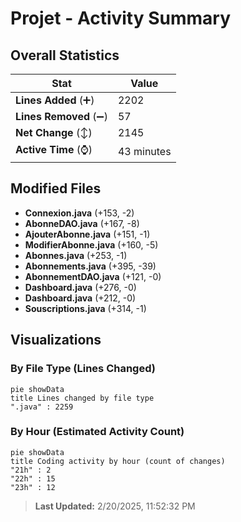 # Projet - Activity Summary 

## Overall Statistics

| Stat                   | Value                                                             |
| ---------------------- | ----------------------------------------------------------------- |
| **Lines Added** (➕)   | 2202                                          |
| **Lines Removed** (➖) | 57                                        |
| **Net Change** (↕)    | 2145                |
| **Active Time** (⌚)   | 43 minutes |


## Modified Files
- **Connexion.java** (+153, -2)
- **AbonneDAO.java** (+167, -8)
- **AjouterAbonne.java** (+151, -1)
- **ModifierAbonne.java** (+160, -5)
- **Abonnes.java** (+253, -1)
- **Abonnements.java** (+395, -39)
- **AbonnementDAO.java** (+121, -0)
- **Dashboard.java** (+276, -0)
- **Dashboard.java** (+212, -0)
- **Souscriptions.java** (+314, -1)

## Visualizations

### By File Type (Lines Changed)

```mermaid
pie showData
title Lines changed by file type
".java" : 2259
```

### By Hour (Estimated Activity Count)

```mermaid
pie showData
title Coding activity by hour (count of changes)
"21h" : 2
"22h" : 15
"23h" : 12
```


> **Last Updated:** 2/20/2025, 11:52:32 PM
